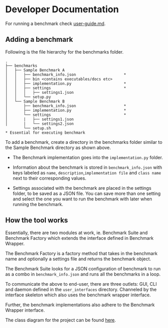 # Developer Documentation

For running a benchmark check [user-guide.md](user-guide.md).
## Adding a benchmark 

Following is the file hierarchy for the benchmarks folder.
```
.
├── benchmarks
│   ├── Sample Benchmark A
│   │   ├── benchmark_info.json                     *
│   │   ├── bin <contains executables/docs etc>
│   │   ├── implementation.py                       *
│   │   ├── settings                                *
│   │   │   ├── settings1.json
│   │   └── setup.py
│   └── Sample Benchmark B
│       ├── benchmark_info.json                     *
│       ├── implementation.py                       *
│       └── settings                                *
│       |   ├── settings1.json
│       |   └── settings2.json
        └── setup.sh
* Essential for executing benchmark
```
To add a benchmark, create a directory in the benchmarks folder similar to the Sample Benchmark directory as shown above.

-  The Benchmark implementation goes into the ```implementation.py``` folder. 

- Information about the benchmark is stored in ```benchmark_info.json``` with keys labeled as ```name```, ```description```,```implementation file``` and ```class name``` next to their corresponding values.

- Settings associated with the benchmark are placed in the settings folder, to be saved as a JSON file. You can save more than one setting and select the one you want to run the benchmark with later when running the benchmark. 

## How the tool works

Essentially, there are two modules at work, ie. Benchmark Suite and Benchmark Factory which extends the interface defined in Benchmark Wrapper.

The Benchmark Factory is a factory method that takes in the benchmark name and optionally a settings file and returns the benchmark object.

The Benchmark Suite looks for a JSON configuration of benchmark to run as a combo in ```benchmark_info.json``` and runs all the benchmarks in a loop.

To communicate the above to end-user, there are three outlets: GUI, CLI and daemon defined in the ```user_interfaces``` directory. Channeled by the interface skeleton which also uses the benchmark wrapper interface.

Further, the benchmark implementations also adhere to the Benchmark Wrapper interface.

The class diagram for the project can be found [here](assets/class_diagram.svg).
